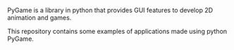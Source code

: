 
PyGame is a library in python that provides GUI features to develop 2D animation and games.

This repository contains some examples of applications made using python PyGame.
